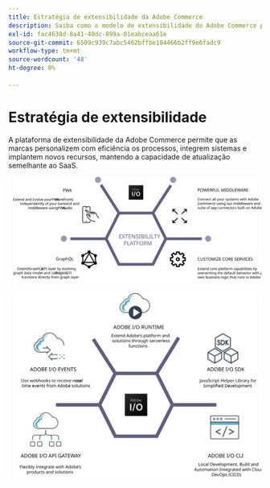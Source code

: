 ```yaml
---
title: Estratégia de extensibilidade da Adobe Commerce
description: Saiba como o modelo de extensibilidade do Adobe Commerce permite personalizar sua implementação.
exl-id: fac4630d-8a41-40dc-899a-01eabceaa61e
source-git-commit: 6509c939c7abc5462bffbe104466b2ff9e6fadc9
workflow-type: tm+mt
source-wordcount: '48'
ht-degree: 0%

---
```


# Estratégia de extensibilidade

A plataforma de extensibilidade da Adobe Commerce permite que as marcas personalizem com eficiência os processos, integrem sistemas e implantem novos recursos, mantendo a capacidade de atualização semelhante ao SaaS.

![Diagrama de estratégia de extensibilidade do Adobe Commerce](../../assets/playbooks/extensibility-strategy-1.svg)

![Diagrama de estratégia de extensibilidade do Adobe Commerce](../../assets/playbooks/extensibility-strategy-2.svg)
